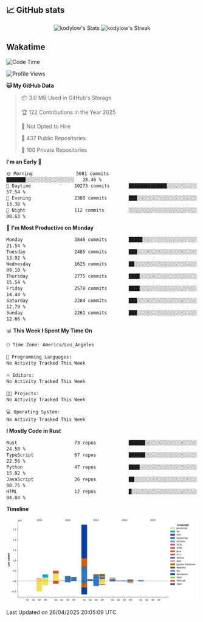 ## 📈 GitHub stats
<!--START_SECTION:github-->
<div class="badges-githubstats">
  <p align="center">
    <img src="https://github-readme-stats.vercel.app/api?username=kodylow&theme=tokyonight&show_icons=true&hide_border=true&count_private=true" alt="kodylow's Stats" height="165">
    <img src="https://github-readme-streak-stats.herokuapp.com/?user=kodylow&theme=tokyonight&hide_border=true" alt="kodylow's Streak" height="165">
  </p>
</div>
<!--END_SECTION:github-->

## Wakatime 
<!--START_SECTION:waka-->
![Code Time](http://img.shields.io/badge/Code%20Time-1%2C294%20hrs%2031%20mins-blue)

![Profile Views](http://img.shields.io/badge/Profile%20Views-0-blue)

**🐱 My GitHub Data** 

> 📦 3.0 MB Used in GitHub's Storage 
 > 
> 🏆 122 Contributions in the Year 2025
 > 
> 🚫 Not Opted to Hire
 > 
> 📜 437 Public Repositories 
 > 
> 🔑 100 Private Repositories 
 > 
**I'm an Early 🐤** 

```text
🌞 Morning                5081 commits        ███████░░░░░░░░░░░░░░░░░░   28.46 % 
🌆 Daytime                10273 commits       ██████████████░░░░░░░░░░░   57.54 % 
🌃 Evening                2388 commits        ███░░░░░░░░░░░░░░░░░░░░░░   13.38 % 
🌙 Night                  112 commits         ░░░░░░░░░░░░░░░░░░░░░░░░░   00.63 % 
```
📅 **I'm Most Productive on Monday** 

```text
Monday                   3846 commits        █████░░░░░░░░░░░░░░░░░░░░   21.54 % 
Tuesday                  2485 commits        ███░░░░░░░░░░░░░░░░░░░░░░   13.92 % 
Wednesday                1625 commits        ██░░░░░░░░░░░░░░░░░░░░░░░   09.10 % 
Thursday                 2775 commits        ████░░░░░░░░░░░░░░░░░░░░░   15.54 % 
Friday                   2578 commits        ████░░░░░░░░░░░░░░░░░░░░░   14.44 % 
Saturday                 2284 commits        ███░░░░░░░░░░░░░░░░░░░░░░   12.79 % 
Sunday                   2261 commits        ███░░░░░░░░░░░░░░░░░░░░░░   12.66 % 
```


📊 **This Week I Spent My Time On** 

```text
🕑︎ Time Zone: America/Los_Angeles

💬 Programming Languages: 
No Activity Tracked This Week

🔥 Editors: 
No Activity Tracked This Week

🐱‍💻 Projects: 
No Activity Tracked This Week

💻 Operating System: 
No Activity Tracked This Week
```

**I Mostly Code in Rust** 

```text
Rust                     73 repos            ██████░░░░░░░░░░░░░░░░░░░   24.58 % 
TypeScript               67 repos            ██████░░░░░░░░░░░░░░░░░░░   22.56 % 
Python                   47 repos            ████░░░░░░░░░░░░░░░░░░░░░   15.82 % 
JavaScript               26 repos            ██░░░░░░░░░░░░░░░░░░░░░░░   08.75 % 
HTML                     12 repos            █░░░░░░░░░░░░░░░░░░░░░░░░   04.04 % 
```



**Timeline**

![Lines of Code chart](https://raw.githubusercontent.com/Kodylow/Kodylow/master/assets/bar_graph.png)


 Last Updated on 26/04/2025 20:05:09 UTC
<!--END_SECTION:waka-->
